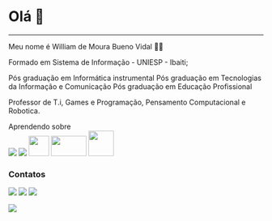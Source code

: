 # Olá 👋
<hr> 
Meu nome é William de Moura Bueno Vidal 👨‍🏫

Formado em Sistema de Informação - UNIESP - Ibaiti;

Pós graduação em Informática instrumental
Pós graduação em Tecnologias da Informação e Comunicação
Pós graduação em Educação Profissional

Professor de T.i, Games e Programação, Pensamento Computacional e Robotica.

<tb> Aprendendo sobre </tb>
<br>
[![](https://img.shields.io/badge/Scratch-4D97FF?style=for-the-badge&logo=Scratch&logoColor=white)](https://scratch.mit.edu/) [![](https://img.shields.io/badge/JavaScript-323330?style=for-the-badge&logo=javascript&logoColor=F7DF1E)](https://editor.p5js.org/)
<img src="https://camo.githubusercontent.com/da7acacadecf91d6dc02efcd2be086bb6d78ddff19a1b7a0ab2755a6fda8b1e9/68747470733a2f2f63646e2e6a7364656c6976722e6e65742f67682f64657669636f6e732f64657669636f6e2f69636f6e732f68746d6c352f68746d6c352d6f726967696e616c2e737667" width="40" height="40" style="max-width: 100%;">
<img src="https://camo.githubusercontent.com/3a0f693cfa032ea4404e8e02d485599bd0d192282b921026e89d271aaa3d7565/68747470733a2f2f696d672e736869656c64732e696f2f62616467652f435353332d3135373242363f7374796c653d666f722d7468652d6261646765266c6f676f3d63737333266c6f676f436f6c6f723d7768697465" width="70" height="40"  style="max-width: 100%;"></a>
<img src="https://camo.githubusercontent.com/7b23e6c442adf9ef0714d6b52c2621b3ebef58bcc2f101b8dabab05904201e4f/68747470733a2f2f63646e2e69636f6e73636f75742e636f6d2f69636f6e2f667265652f706e672d3235362f6a6176612d34332d3536393330352e706e67" width="50"  style="max-width: 100%;">

### Contatos

[![](https://img.shields.io/badge/LinkedIn-0077B5?style=for-the-badge&logo=linkedin&logoColor=white)](https://www.linkedin.com/in/william-vidal-416914b2/
)
[![](https://img.shields.io/badge/Instagram-E4405F?style=for-the-badge&logo=instagram&logoColor=white)](https://www.instagram.com/williamvidal90/)
<a href="mailto:williavidal@gmail.com" target="_blank"><img src="https://img.shields.io/badge/Gmail-D14836?style=for-the-badge&logo=gmail&logoColor=white" target="_blank"/></a>



![](https://komarev.com/ghpvc/?username=WilliamVidal90&style=flat-square)
